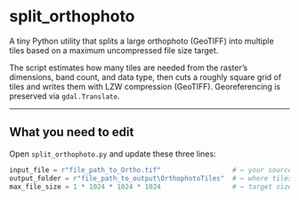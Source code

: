 # split_orthophoto

A tiny Python utility that splits a large orthophoto (GeoTIFF) into multiple tiles based on a maximum uncompressed file size target.

The script estimates how many tiles are needed from the raster’s dimensions, band count, and data type, then cuts a roughly square grid of tiles and writes them with LZW compression (GeoTIFF). Georeferencing is preserved via `gdal.Translate`.

---

## What you need to edit

Open `split_orthophoto.py` and update these three lines:

```python
input_file = r"file_path_to_Ortho.tif"                  # ← your source orthophoto
output_folder = r"file_path_to_output\OrthophotoTiles"  # ← where tiles will be written
max_file_size = 1 * 1024 * 1024 * 1024                  # ← target size per tile (bytes). Default: 1 GB
